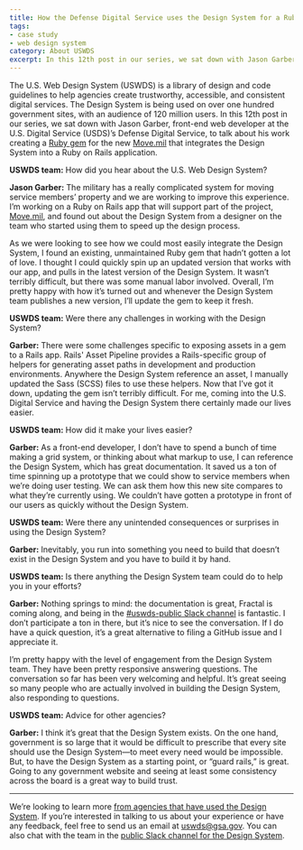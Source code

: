 ```yaml
---
title: How the Defense Digital Service uses the Design System for a Ruby app
tags:
- case study
- web design system
category: About USWDS
excerpt: In this 12th post in our series, we sat down with Jason Garber, front-end web developer at the U.S. Digital Service’s Defense Digital Service, to talk about his work creating a Ruby gem that integrates the Design System into a Ruby on Rails application.
---
```


The U.S. Web Design System (USWDS) is a library of design and code guidelines to help agencies create trustworthy, accessible, and consistent digital services. The Design System is being used on over one hundred government sites, with an audience of 120 million users. In this 12th post in our series, we sat down with Jason Garber, front-end web developer at the U.S. Digital Service (USDS)’s Defense Digital Service, to talk about his work creating a [Ruby gem](https://en.wikipedia.org/wiki/RubyGems) for the new [Move.mil](https://www.move.mil/) that integrates the Design System into a Ruby on Rails application.


**USWDS team:** How did you hear about the U.S. Web Design System?

**Jason Garber:** The military has a really complicated system for moving service members’ property and we are working to improve this experience. I’m working on a Ruby on Rails app that will support part of the project, [Move.mil](https://www.move.mil/), and found out about the Design System from a designer on the team who started using them to speed up the design process.

As we were looking to see how we could most easily integrate the Design System, I found an existing, unmaintained Ruby gem that hadn’t gotten a lot of love. I thought I could quickly spin up an updated version that works with our app, and pulls in the latest version of the Design System. It wasn’t terribly difficult, but there was some manual labor involved. Overall, I’m pretty happy with how it’s turned out and whenever the Design System team publishes a new version, I’ll update the gem to keep it fresh.


**USWDS team:** Were there any challenges in working with the Design System?

**Garber:** There were some challenges specific to exposing assets in a gem to a Rails app. Rails' Asset Pipeline provides a Rails-specific group of helpers for generating asset paths in development and production environments. Anywhere the Design System reference an asset, I manually updated the Sass (SCSS) files to use these helpers. Now that I’ve got it down, updating the gem isn’t terribly difficult. For me, coming into the U.S. Digital Service and having the Design System there certainly made our lives easier.


**USWDS team:** How did it make your lives easier?

**Garber:** As a front-end developer, I don’t have to spend a bunch of time making a grid system, or thinking about what markup to use, I can reference the Design System, which has great documentation. It saved us a ton of time spinning up a prototype that we could show to service members when we’re doing user testing. We can ask them how this new site compares to what they’re currently using. We couldn’t have gotten a prototype in front of our users as quickly without the Design System. 


**USWDS team:** Were there any unintended consequences or surprises in using the Design System?

**Garber:** Inevitably, you run into something you need to build that doesn’t exist in the Design System and you have to build it by hand. 


**USWDS team:** Is there anything the Design System team could do to help you in your efforts?

**Garber:** Nothing springs to mind: the documentation is great, Fractal is coming along, and being in the [#uswds-public Slack channel](https://chat.18f.gov/) is fantastic. I don’t participate a ton in there, but it’s nice to see the conversation. If I do have a quick question, it’s a great alternative to filing a GitHub issue and I appreciate it.

I’m pretty happy with the level of engagement from the Design System team. They have been pretty responsive answering questions. The conversation so far has been very welcoming and helpful. It’s great seeing so many people who are actually involved in building the Design System, also responding to questions.


**USWDS team:** Advice for other agencies?

**Garber:** I think it’s great that the Design System exists. On the one hand, government is so large that it would be difficult to prescribe that every site should use the Design System—to meet every need would be impossible. But, to have the Design System as a starting point, or “guard rails,” is great. Going to any government website and seeing at least some consistency across the board is a great way to build trust.

---

We’re looking to learn more [from agencies that have used the Design System](https://github.com/uswds/uswds/blob/develop/docs/WHO_IS_USING_USWDS.md). If you’re interested in talking to us about your experience or have any feedback, feel free to send us an email at [uswds@gsa.gov](mailto:uswds@gsa.gov). You can also chat with the team in the [public Slack channel for the Design System](https://chat.18f.gov/).
